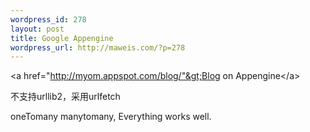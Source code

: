 ```yaml
--- 
wordpress_id: 278
layout: post
title: Google Appengine
wordpress_url: http://maweis.com/?p=278
---
```

&lt;a href="http://myom.appspot.com/blog/"&gt;Blog on Appengine&lt;/a&gt;

不支持urllib2，采用urlfetch

oneTomany manytomany, Everything works well.
